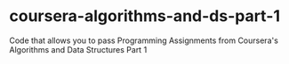 # coursera-algorithms-and-ds-part-1
Code that allows you to pass Programming Assignments from Coursera's Algorithms and Data Structures Part 1
